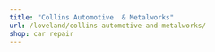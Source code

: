 ```yaml
---
title: "Collins Automotive  & Metalworks"
url: /loveland/collins-automotive-and-metalworks/
shop: car repair
---
```

